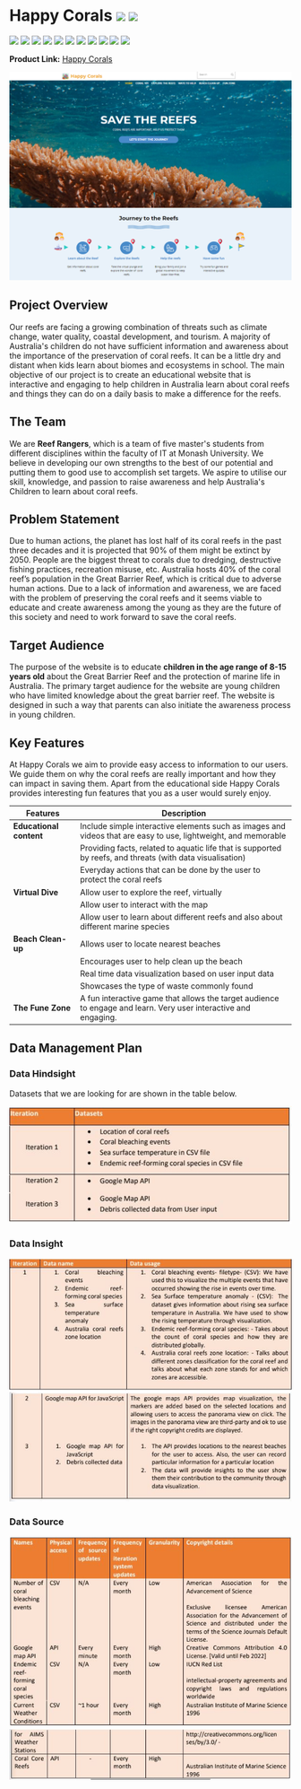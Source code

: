 # Happy Corals <img src="https://github.githubassets.com/images/icons/emoji/unicode/1f422.png?v8" width="30px"> <img src="https://github.githubassets.com/images/icons/emoji/unicode/1f3d6.png?v8" width="30px">

![](https://img.shields.io/badge/Author-SinYee-informational?style=flat&logo=<LOGO_NAME>&logoColor=white&color=2bbc8a) ![](https://img.shields.io/badge/Language-R-informational?style=flat&logo=<LOGO_NAME>&logoColor=white&color=2bbc8a) ![](https://img.shields.io/badge/Language-Python-informational?style=flat&logo=<LOGO_NAME>&logoColor=white&color=2bbc8a) ![](https://img.shields.io/badge/Language-JavaScript-informational?style=flat&logo=<LOGO_NAME>&logoColor=white&color=2bbc8a) ![](https://img.shields.io/badge/Language-C-informational?style=flat&logo=<LOGO_NAME>&logoColor=white&color=2bbc8a) ![](https://img.shields.io/badge/Language-HTML-informational?style=flat&logo=<LOGO_NAME>&logoColor=white&color=2bbc8a) ![](https://img.shields.io/badge/Language-CSS-informational?style=flat&logo=<LOGO_NAME>&logoColor=white&color=2bbc8a) ![](https://img.shields.io/badge/Language-PHP-informational?style=flat&logo=<LOGO_NAME>&logoColor=white&color=2bbc8a) ![](https://img.shields.io/badge/Software-UnityEngine-informational?style=flat&logo=<LOGO_NAME>&logoColor=white&color=2bbc8a) ![](https://img.shields.io/badge/Software-Wordpress-informational?style=flat&logo=<LOGO_NAME>&logoColor=white&color=2bbc8a) ![](https://img.shields.io/badge/server-GCP-informational?style=flat&logo=<LOGO_NAME>&logoColor=white&color=2bbc8a)

**Product Link:** [Happy Corals](https://www.happycoral.tk/)

![](https://github.com/sinyeen/HappyCorals/blob/main/Images/web.PNG)

## Project Overview
Our reefs are facing a growing combination of threats such as climate change, water quality, coastal development, and tourism. A majority of Australia's children do not have sufficient information and awareness about the importance of the preservation of coral reefs. It can be a little dry and distant when kids learn about biomes and ecosystems in school. The main objective of our project is to create an educational website that is interactive and engaging to help children in Australia learn about coral reefs and things they can do on a daily basis to make a difference for the reefs.

## The Team
We are **Reef Rangers**, which is a team of five master's students from different disciplines within the faculty of IT at Monash University. We believe in developing our own strengths to the best of our potential and putting them to good use to accomplish set targets. We aspire to utilise our skill, knowledge, and passion to raise awareness and help Australia's Children to learn about coral reefs.

## Problem Statement
Due to human actions, the planet has lost half of its coral reefs in the past three decades and it is projected that 90% of them might be extinct by 2050. People are the biggest threat to corals due to dredging, destructive fishing practices, recreation misuse, etc. Australia hosts 40% of the coral reef’s population in the Great Barrier Reef, which is critical due to adverse human actions. Due to a lack of information and awareness, we are faced with the problem of preserving the coral reefs and it seems viable to educate and create awareness among the young as they are the future of this society and need to work forward to save the coral reefs.

## Target Audience 
The purpose of the website is to educate **children in the age range of 8-15 years old** about the Great  Barrier Reef and the protection of marine life in Australia. The primary target audience for the website  are young children who have limited knowledge about the great barrier reef. The website is designed in  such a way that parents can also initiate the awareness process in young children. 


## Key Features
At Happy Corals we aim to provide easy access to information to our users. We guide them on why the  coral reefs are really important and how they can impact in saving them. Apart from the educational side  Happy Corals provides interesting fun features that you as a user would surely enjoy.

| Features | Description |
| --- | ----------- |
| **Educational content** | Include simple interactive elements such as images and videos that are easy to use, lightweight, and memorable |
|  | Providing facts, related to aquatic life that is supported by reefs, and threats (with data visualisation) |
|  | Everyday actions that can be done by the user to protect the coral reefs |
| **Virtual Dive** | Allow user to explore the reef, virtually |
|  | Allow user to interact with the map  |
|  | Allow user to learn about different reefs and also about different marine species |
| **Beach Clean-up** | Allows user to locate nearest beaches |
|  | Encourages user to help clean up the beach |
|  | Real time data visualization based on user input data |
|  | Showcases the type of waste commonly found |
| **The Fune Zone** | A fun interactive game that allows the target audience to engage and learn. Very user interactive and engaging. |

## Data Management Plan
### Data Hindsight
Datasets that we are looking for are shown in the table below.

![](https://github.com/sinyeen/HappyCorals/blob/main/Images/hindsight.JPG)

### Data Insight

![](https://github.com/sinyeen/HappyCorals/blob/main/Images/in1.JPG)
![](https://github.com/sinyeen/HappyCorals/blob/main/Images/in2.JPG)

### Data Source

![](https://github.com/sinyeen/HappyCorals/blob/main/Images/source.JPG)
![](https://github.com/sinyeen/HappyCorals/blob/main/Images/sour2.JPG)



